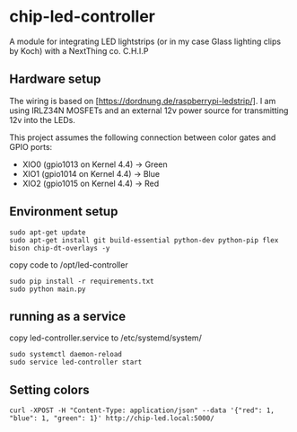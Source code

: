 # chip-led-controller

A module for integrating LED lightstrips (or in my case Glass lighting clips by Koch) with a NextThing co. C.H.I.P

## Hardware setup
The wiring is based on [https://dordnung.de/raspberrypi-ledstrip/]. I am using IRLZ34N MOSFETs and an external 12v power source
for transmitting 12v into the LEDs.

This project assumes the following connection between color gates and GPIO ports:
* XIO0 (gpio1013 on Kernel 4.4) -> Green
* XIO1 (gpio1014 on Kernel 4.4) -> Blue
* XIO2 (gpio1015 on Kernel 4.4) -> Red


## Environment setup

```
sudo apt-get update
sudo apt-get install git build-essential python-dev python-pip flex bison chip-dt-overlays -y
```
copy code to /opt/led-controller
```
sudo pip install -r requirements.txt
sudo python main.py
```

## running as a service
copy led-controller.service to /etc/systemd/system/
```
sudo systemctl daemon-reload
sudo service led-controller start
```

## Setting colors
```
curl -XPOST -H "Content-Type: application/json" --data '{"red": 1, "blue": 1, "green": 1}' http://chip-led.local:5000/
```
